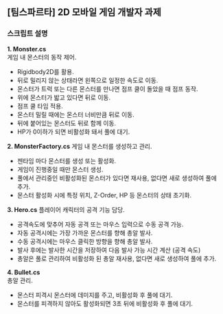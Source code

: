 ## [팀스파르타] 2D 모바일 게임 개발자 과제
### 스크립트 설명   
**1. Monster.cs**   
게임 내 몬스터의 동작 제어.
- Rigidbody2D를 활용.
- 뒤로 밀리지 않는 상태라면 왼쪽으로 일정한 속도로 이동.
- 몬스터가 트럭 또는 다른 몬스터를 만나면 점프 쿨이 돌았을 때 점프 동작.
- 위에 몬스터가 밟고 있다면 뒤로 이동.
- 점프 쿨 타임 적용.
- 몬스터 밀릴 때에는 몬스터 너비만큼 뒤로 이동.
- 뒤에 붙어있는 몬스터도 뒤로 함께 이동.
- HP가 0이하가 되면 비활성화 돼서 풀에 대기.

**2. MonsterFactory.cs**
게임 내 몬스터를 생성하고 관리.
- 젠타임 마다 몬스터를 생성 또는 활성화.
- 게임이 진행중일 때만 몬스터 생성.
- 풀에서 관리중인 비활성화된 몬스터가 있다면 재사용, 없다면 새로 생성하여 풀에 추가.
- 몬스터 활성화 시에 특정 위치, Z-Order, HP 등 몬스터의 상태 초기화.

**3. Hero.cs**
플레이어 캐릭터의 공격 기능 담당.
- 공격속도에 맞추어 자동 공격 또는 마우스 입력으로 수동 공격 가능.
- 자동 공격시에는 가장 가까운 몬스터를 향해 총알 발사.
- 수동 공격시에는 마우스 클릭한 방향을 향해 총알 발사.
- 발사 후에는 발사한 시간을 저장하여 다음 발사 가능 시간 계산 (공격 속도)
- 총알은 풀로 관리하여 비활성화 된 총알 재사용, 없다면 새로 생성하여 풀에 추가.

**4. Bullet.cs**  
총알 관리.
- 몬스터 피격시 몬스터에 데미지를 주고, 비활성화 후 풀에 대기.
- 몬스터를 피격하지 않아도 활성화되면 3초 뒤에 비활성화 후 풀에 대기.